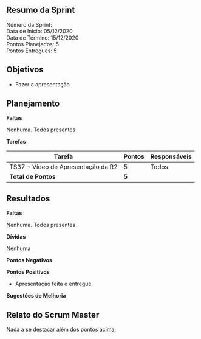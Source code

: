 
## Resumo da Sprint

Número da Sprint:  <br>
Data de Início:  05/12/2020 <br>
Data de Término: 15/12/2020 <br>
Pontos Planejados:  5<br>
Pontos Entregues:  5<br>

## Objetivos

- Fazer a apresentação

## Planejamento

**Faltas** 

Nenhuma. Todos presentes

**Tarefas**

| Tarefa   | Pontos | Responsáveis |
|--------- | ------ | --------|
|TS37 - Vídeo de Apresentação da R2 | 5 | Todos |
|**Total de Pontos** | **5**| |

## Resultados

**Faltas** 

Nenhuma. Todos presentes

**Dívidas**

Nenhuma


**Pontos Negativos**



**Pontos Positivos**

- Apresentação feita e entregue.

**Sugestões de Melhoria**



## Relato do Scrum Master

Nada a se destacar além dos pontos acima.